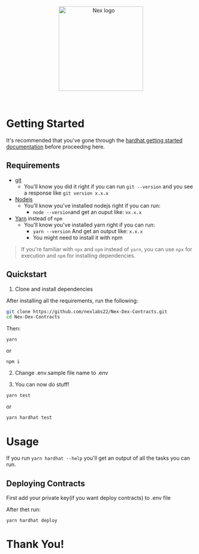 <br/>
<p align="center">
<a href="https://github.com/nexlabs22/Nex-Dex-Contracts" target="_blank">
<img src="https://avatars.githubusercontent.com/u/110898646?s=200&v=4" width="225" alt="Nex logo">
</a>
</p>
<br/>



# Getting Started 

It's recommended that you've gone through the [hardhat getting started documentation](https://hardhat.org/getting-started/) before proceeding here. 

## Requirements

- [git](https://git-scm.com/book/en/v2/Getting-Started-Installing-Git)
  - You'll know you did it right if you can run `git --version` and you see a response like `git version x.x.x`
- [Nodejs](https://nodejs.org/en/)
  - You'll know you've installed nodejs right if you can run:
    - `node --version`and get an ouput like: `vx.x.x`
- [Yarn](https://classic.yarnpkg.com/lang/en/docs/install/) instead of `npm`
  - You'll know you've installed yarn right if you can run:
    - `yarn --version` And get an output like: `x.x.x`
    - You might need to install it with npm

> If you're familiar with `npx` and `npm` instead of `yarn`, you can use `npx` for execution and `npm` for installing dependencies. 

## Quickstart

1. Clone and install dependencies

After installing all the requirements, run the following:

```bash
git clone https://github.com/nexlabs22/Nex-Dex-Contracts.git
cd Nex-Dex-Contracts
```
Then:
```
yarn
```

or
```
npm i
```

2. Change .env.sample file name to .env

3. You can now do stuff!


```
yarn test
```

or

```
yarn hardhat test
```

# Usage

If you run `yarn hardhat --help` you'll get an output of all the tasks you can run. 

## Deploying Contracts

First add your private key(if you want deploy contracts) to .env file

After thet run:
```
yarn hardhat deploy
```

# Thank You!

